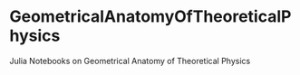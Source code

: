 # GeometricalAnatomyOfTheoreticalPhysics
Julia Notebooks on Geometrical Anatomy of Theoretical Physics 
